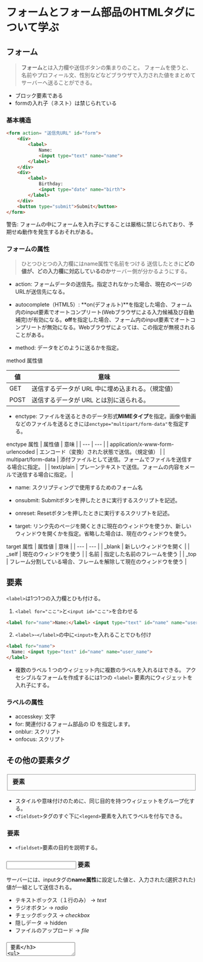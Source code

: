 # フォームとフォーム部品のHTMLタグについて学ぶ

## フォーム
> **フォーム**とは入力欄や送信ボタンの集まりのこと。
> フォームを使うと、名前やプロフィール文、性別などなどブラウザで入力された値をまとめてサーバーへ送ることができる。

- ブロック要素である
- formの入れ子（ネスト）は禁じられている

### 基本構造
```html
<form action= "送信先URL" id="form">
    <div>
        <label>
            Name: 
            <input type="text" name="name">
        </label>
    </div>
    <div>
        <label>
            Birthday: 
            <input type="date" name="birth">
        </label>
    </div>
    <button type="submit">Submit</button>
</form>
```
警告: フォームの中にフォームを入れ子にすることは厳格に禁じられており、予期せぬ動作を発生するおそれがある。


### フォームの属性
> ひとつひとつの入力欄にはname属性で名前をつける
> 送信したときに**どの値が、どの入力欄に対応しているのか**サーバー側が分かるようにする。

- action: フォームデータの送信先。指定されなかった場合、現在のページのURLが送信先になる。

- autocomplete（HTML5）: **on(デフォルト)**を指定した場合、フォーム内のinput要素でオートコンプリート(Webブラウザによる入力候補及び自動補完)が有効になる。**off**を指定した場合、フォーム内のinput要素でオートコンプリートが無効になる。Webブラウザによっては、この指定が無視されることがある。

- method: データをどのように送るかを指定。

method 属性値

| 値 | 意味 |
| --- | --- |
| GET | 送信するデータが URL 中に埋め込まれる。（規定値） |
| POST | 送信するデータが URL とは別に送られる。 |


- enctype: ファイルを送るときのデータ形式**MIMEタイプ**を指定。画像や動画などのファイルを送るときには`enctype="multipart/form-data"`を指定する。

enctype 属性
| 属性値 | 意味 |
| --- | --- |
| application/x-www-form-urlencoded | エンコード（変換）された状態で送信。（規定値） |
| multipart/form-data | 添付ファイルとして送信。フォームでファイルを送信する場合に指定。 |
| text/plain | プレーンテキストで送信。フォームの内容をメールで送信する場合に指定。 |

- name: スクリプティングで使用するためのフォーム名

- onsubmit: Submitボタンを押したときに実行するスクリプトを記述。

- onreset: Resetボタンを押したときに実行するスクリプトを記述。

- target: リンク先のページを開くときに現在のウィンドウを使うか、新しいウィンドウを開くかを指定。省略した場合は、現在のウィンドウを使う。

target 属性
| 属性値 | 意味 |
| --- | --- |
| _blank | 新しいウィンドウを開く |
| _self | 現在のウィンドウを使う |
| 名前 | 指定した名前のフレームを使う |
| _top | フレーム分割している場合、フレームを解除して現在のウィンドウを使う |



## <label> 要素
`<label>`は1つ1つの入力欄とひも付ける。


1. `<label for="ここ">`と`<input id="ここ">`を合わせる
```html
<label for="name">Name:</label> <input type="text" id="name" name="user_name">
```

2. `<label>~</label>`の中に`<input>`を入れることでひも付け
```html
<label for="name">
  Name: <input type="text" id="name" name="user_name">
</label>
```

- 複数のラベル
1 つのウィジェット内に複数のラベルを入れるはできる。
アクセシブルなフォームを作成するには1つの `<label>` 要素内にウィジェットを入れ子にする。

### ラベルの属性

- accesskey: 文字
- for: 関連付けるフォーム部品の ID を指定します。
- onblur: スクリプト
- onfocus: スクリプト


## その他の要素タグ

### <fieldset> 要素
- スタイルや意味付けのために、同じ目的を持つウィジェットをグループ化する。
- `<fieldset>`タグのすぐ下に`<legend>`要素を入れてラベルを付与できる。

### <legend> 要素
- `<fieldset>`要素の目的を説明する。

### <input> 要素
サーバーには、inputタグの**name属性**に設定した値と、入力された(選択された)値が一組として送信される。
- テキストボックス（１行のみ） -> *text*
- ラジオボタン -> *radio*
- チェックボックス -> *checkbox*
- 隠しデータ -> hidden
- ファイルのアップロード -> *file*

### <textarea> 要素
- タグは複数行の入力欄を設置する

### <button> 要素
- `<button type="submit">`: クリックでフォームが送信される。
- `<button type="reset">`: クリックでフォームの内容がリセットされる。
- `<button type="button">`: クリックしてもフォームは送信されない。JavaScriptの処理を実行したいときに使う。


***




# <form action="..." method="..."> について
> htmlでメールフォームを作るには、formタグを使う。
> formタグには**action属性**と**method属性**の指定が必要。



## action属性
- フォームの送信ボタンを押して送信されるデータの送信先を指定
```html
<form action="CGIプログラムのURI">
</form>
```

## method属性
- 送信するときの転送方法を指定
- postとgetがある

### method属性 get
- データを取得するときに使用
- 入力したフォーム内容のデータがURIにくっついて送信される
※日本語で入力すると特殊なコードに変換されて文字化けするので、アルファベットで検索した方がわかりやすい。
```html
<form action="CGIプログラムのURI" method="get">
</form>
```


### method属性 post
- データを書き込む（保存する）時に使用
- 入力したフォーム内容はURIとは別の場所に保管されてデータが送信される
- 入力したフォーム内容のデータは外側からの表示では見ることができないので安全性が高い
```html
<form action="CGIプログラムのURI" method="post">
</form>
```

## getとpostの違い
- getには送信するデータ量の制限がある
- getは送信したデータ内容が送信先のサーバーにログとして残ってしまうことがある
- postには送信するデータ量の制限がない
- getはサーバー側にあるデータの取得に適している
- postはユーザー側が情報を送信するのに適している







***


# フォームデータの検証（バリデーション）

> ブラウザには、フォームを送信するときに「データが正しい形式になっているか」をチェックしてくれる機能が備わっている。
> このことを**バリデーション**という。

(例)

1. 入力必須
`<input>`タグや`<textarea>`タグに**required属性**を指定すると、その入力欄は入力必須になる。
空欄のままフォームを送信すると、エラーを表示する。

2. テキスト形式
メールアドレスの入力欄`<input type="email">`に、メールアドレスの形式になっていないテキストを入れて送信しようとすると、エラーを表示する。

## 注意点

### 表示はブラウザによって異なる
文言やスタイルを統一したい場合には、JavaScriptを使って自分でバリデーションを作る

### サーバー側でも検証をすること
ブラウザ上でのバリデーションに過ぎず、詳しい人であればrequiredがついていても空欄で送ることができる。
`<input type="email">`を使っていても、メールアドレス以外の文字列を送りつけられる可能性もあり。

## :invalid
CSSの`:invalid`を使えば、エラーが検知された入力欄のスタイルを変えることができる。
これを使うと（送信ボタンを押す前でも）入力中にリアルタイムで反映される。

***


参照元: 
[HTMLのフォーム（form）コンプリートガイド](https://code-kitchen.dev/html/form/)

***

## 用語集

### CGI
**Common Gateway Interface**の略
ホームページでプログラムを動かすための仕組み
特徴
1. 注文が来てからホームページのファイルを作る
2. 注文が来たときにファイルを返す以外の仕事（処理）ができる

## CGIプログラム
 - Common Gateway Interface(コモンゲートウェイインターフェイス)の略
- CGIとはWebサーバーかプログラムを実行するときのルールのこと
- CGIの仕組みによって起動されるプログラムのことを主にCGIプログラムという
- メールフォームの場合は、メールフォームに入力されて送信されたデータを受け取ってあとの応答をCGIプログラムで処理される
- CGIプログラムはRubyやJava、C言語など様々なものを使用して記述できる

### サーブレット
サーブレット（**Java Servlet**）とは、Webサーバ上（バックエンド）で動くプログラムのことで、プログラミング言語のJavaを使って作成されている

### JSP
**Jakarta Server Pages**の略
ホームページのファイル（HTMLファイル）とJavaのプログラムが合体したもの

### URI
**Uniform Resource Identifier**の略
URL(Uniform Resource Locator)とURN(Uniform Resource Name)の総称
- URL＝Web上に存在する住所
- URN＝Web上で対象を特定するための固有ナンバーのようなもの